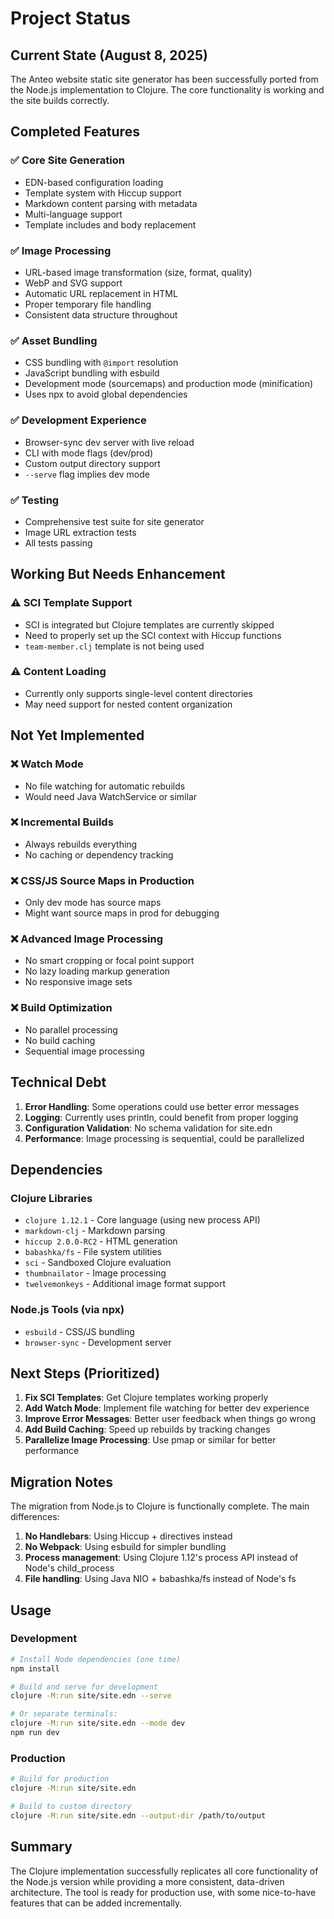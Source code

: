 # Project Status

## Current State (August 8, 2025)

The Anteo website static site generator has been successfully ported from the Node.js implementation to Clojure. The core functionality is working and the site builds correctly.

## Completed Features

### ✅ Core Site Generation
- EDN-based configuration loading
- Template system with Hiccup support
- Markdown content parsing with metadata
- Multi-language support
- Template includes and body replacement

### ✅ Image Processing
- URL-based image transformation (size, format, quality)
- WebP and SVG support
- Automatic URL replacement in HTML
- Proper temporary file handling
- Consistent data structure throughout

### ✅ Asset Bundling
- CSS bundling with `@import` resolution
- JavaScript bundling with esbuild
- Development mode (sourcemaps) and production mode (minification)
- Uses npx to avoid global dependencies

### ✅ Development Experience
- Browser-sync dev server with live reload
- CLI with mode flags (dev/prod)
- Custom output directory support
- `--serve` flag implies dev mode

### ✅ Testing
- Comprehensive test suite for site generator
- Image URL extraction tests
- All tests passing

## Working But Needs Enhancement

### ⚠️ SCI Template Support
- SCI is integrated but Clojure templates are currently skipped
- Need to properly set up the SCI context with Hiccup functions
- `team-member.clj` template is not being used

### ⚠️ Content Loading
- Currently only supports single-level content directories
- May need support for nested content organization

## Not Yet Implemented

### ❌ Watch Mode
- No file watching for automatic rebuilds
- Would need Java WatchService or similar

### ❌ Incremental Builds
- Always rebuilds everything
- No caching or dependency tracking

### ❌ CSS/JS Source Maps in Production
- Only dev mode has source maps
- Might want source maps in prod for debugging

### ❌ Advanced Image Processing
- No smart cropping or focal point support
- No lazy loading markup generation
- No responsive image sets

### ❌ Build Optimization
- No parallel processing
- No build caching
- Sequential image processing

## Technical Debt

1. **Error Handling**: Some operations could use better error messages
2. **Logging**: Currently uses println, could benefit from proper logging
3. **Configuration Validation**: No schema validation for site.edn
4. **Performance**: Image processing is sequential, could be parallelized

## Dependencies

### Clojure Libraries
- `clojure 1.12.1` - Core language (using new process API)
- `markdown-clj` - Markdown parsing
- `hiccup 2.0.0-RC2` - HTML generation
- `babashka/fs` - File system utilities
- `sci` - Sandboxed Clojure evaluation
- `thumbnailator` - Image processing
- `twelvemonkeys` - Additional image format support

### Node.js Tools (via npx)
- `esbuild` - CSS/JS bundling
- `browser-sync` - Development server

## Next Steps (Prioritized)

1. **Fix SCI Templates**: Get Clojure templates working properly
2. **Add Watch Mode**: Implement file watching for better dev experience
3. **Improve Error Messages**: Better user feedback when things go wrong
4. **Add Build Caching**: Speed up rebuilds by tracking changes
5. **Parallelize Image Processing**: Use pmap or similar for better performance

## Migration Notes

The migration from Node.js to Clojure is functionally complete. The main differences:

1. **No Handlebars**: Using Hiccup + directives instead
2. **No Webpack**: Using esbuild for simpler bundling
3. **Process management**: Using Clojure 1.12's process API instead of Node's child_process
4. **File handling**: Using Java NIO + babashka/fs instead of Node's fs

## Usage

### Development
```bash
# Install Node dependencies (one time)
npm install

# Build and serve for development
clojure -M:run site/site.edn --serve

# Or separate terminals:
clojure -M:run site/site.edn --mode dev
npm run dev
```

### Production
```bash
# Build for production
clojure -M:run site/site.edn

# Build to custom directory
clojure -M:run site/site.edn --output-dir /path/to/output
```

## Summary

The Clojure implementation successfully replicates all core functionality of the Node.js version while providing a more consistent, data-driven architecture. The tool is ready for production use, with some nice-to-have features that can be added incrementally.
